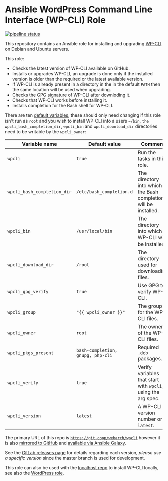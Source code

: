 # Ansible WordPress Command Line Interface (WP-CLI) Role

[![pipeline status](https://git.coop/webarch/wpcli/badges/master/pipeline.svg)](https://git.coop/webarch/wpcli/-/commits/master)

This repository contains an Ansible role for installing and upgrading [WP-CLI](https://wp-cli.org/) on Debian and Ubuntu servers.

This role:

* Checks the latest version of WP-CLI available on GitHub.
* Installs or upgrades WP-CLI, an upgrade is done only if the installed version is older than the required or the latest available version.
* If WP-CLI is already present in a directory in the in the default `PATH` then the same location will be used when upgrading.
* Checks the GPG signature of WP-CLI after downloding it.
* Checks that WP-CLI works before installing it.
* Installs completion for the Bash shell for WP-CLI.

There are ten [default variables](defaults/main.yml), these should only need changing if this role isn't run as `root` and you wish to install WP-CLI into a users `~/bin`, `the wpcli_bash_completion_dir`, `wpcli_bin` and `wpcli_download_dir` directories need to be writable by the `wpcli_owner`:

| Variable name               | Default value                      | Comment                                                         |
|-----------------------------|------------------------------------|-----------------------------------------------------------------|
| `wpcli`                     | `true`                             | Run the tasks in this role.                                     |
| `wpcli_bash_completion_dir` | `/etc/bash_completion.d`           | The directory into which the Bash completion will be installed. |
| `wpcli_bin`                 | `/usr/local/bin`                   | The directory into which WP-CLI will be installed.              |
| `wpcli_download_dir`        | `/root`                            | The directory used for downloading files.                       |
| `wpcli_gpg_verify`          | `true`                             | Use GPG to verify WP-CLI.                                       |
| `wpcli_group`               | `"{{ wpcli_owner }}"`              | The group for the WP-CLI files.                                 |
| `wpcli_owner`               | `root`                             | The owner of the WP-CLI files.                                  |
| `wpcli_pkgs_present`        | `bash-completion, gnupg, php-cli`  | Required `.deb` packages.                                       |
| `wpcli_verify`              | `true`                             | Verify variables that start with `wpcli_` using the arg spec.   |
| `wpcli_version`             | `latest`                           | A WP-CLI version number or `latest`.                            |

The primary URL of this repo is [`https://git.coop/webarch/wpcli`](https://git.coop/webarch/wpcli) however it is also [mirrored to GitHub](https://github.com/webarch-coop/ansible-role-wpcli) and [available via Ansible Galaxy](https://galaxy.ansible.com/chriscroome/wpcli).

See the [GitLab releases page](https://git.coop/webarch/wpcli/-/releases) for details regarding each version, *please use a specific version* since the master branch is used for development.

This role can also be used with the [localhost repo](https://git.coop/webarch/localhost) to install WP-CLI locally, see also the [WordPress role](https://git.coop/webarch/wordpress).
